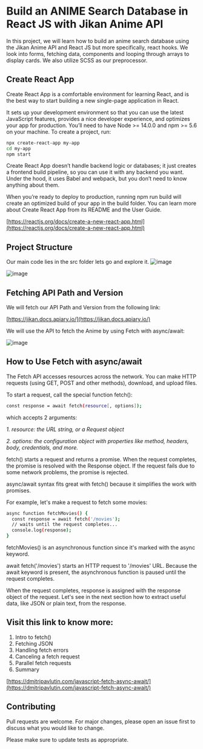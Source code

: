 # Build an ANIME Search Database in React JS with Jikan Anime API

In this project, we will learn how to build an anime search database using the Jikan Anime API and React JS but more specifically, react hooks. We look into forms, fetching data, components and looping through arrays to display cards. We also utilize SCSS as our preprocessor.

## Create React App

Create React App is a comfortable environment for learning React, and is the best way to start building a new single-page application in React.

It sets up your development environment so that you can use the latest JavaScript features, provides a nice developer experience, and optimizes your app for production. You’ll need to have Node >= 14.0.0 and npm >= 5.6 on your machine. To create a project, run:

```bash
npx create-react-app my-app
cd my-app
npm start
```
Create React App doesn’t handle backend logic or databases; it just creates a frontend build pipeline, so you can use it with any backend you want. Under the hood, it uses Babel and webpack, but you don’t need to know anything about them.

When you’re ready to deploy to production, running npm run build will create an optimized build of your app in the build folder. You can learn more about Create React App from its README and the User Guide.

[https://reactjs.org/docs/create-a-new-react-app.html](https://reactjs.org/docs/create-a-new-react-app.html)

## Project Structure
Our main code lies in the src folder lets go and explore it.
![image](https://user-images.githubusercontent.com/108209653/175810661-8c1312b3-b08c-43ea-a2b0-39ca0d0bb781.png)

![image](https://user-images.githubusercontent.com/108209653/175811188-7b0c90de-6101-4cf1-a6a0-033464fa4ec4.png)

## Fetching API Path and Version

We will fetch our API Path and Version from the following link:

[https://jikan.docs.apiary.io/](https://jikan.docs.apiary.io/)

We will use the API to fetch the Anime by using Fetch with async/await:

![image](https://user-images.githubusercontent.com/108209653/175811745-b437f5bc-1100-4fbd-8a2b-6898632ab0f0.png)


## How to Use Fetch with async/await

The Fetch API accesses resources across the network. You can make HTTP requests (using GET, POST and other methods), download, and upload files.

To start a request, call the special function fetch():
```bash
const response = await fetch(resource[, options]);
```
which accepts 2 arguments:

*1. resource: the URL string, or a Request object*

*2. options: the configuration object with properties like method, headers, body, credentials, and more.*

fetch() starts a request and returns a promise. When the request completes, the promise is resolved with the Response object. If the request fails due to some network problems, the promise is rejected.

async/await syntax fits great with fetch() because it simplifies the work with promises.

For example, let's make a request to fetch some movies:
```bash
async function fetchMovies() {
  const response = await fetch('/movies');
  // waits until the request completes...
  console.log(response);
}
```



fetchMovies() is an asynchronous function since it's marked with the async keyword.

await fetch('/movies') starts an HTTP request to '/movies' URL. Because the await keyword is present, the asynchronous function is paused until the request completes.

When the request completes, response is assigned with the response object of the request. Let's see in the next section how to extract useful data, like JSON or plain text, from the response.




## Visit this link to know more:
1. Intro to fetch()  
2. Fetching JSON
3. Handling fetch errors
4. Canceling a fetch request
5. Parallel fetch requests
6. Summary

[https://dmitripavlutin.com/javascript-fetch-async-await/](https://dmitripavlutin.com/javascript-fetch-async-await/)


## Contributing
Pull requests are welcome. For major changes, please open an issue first to discuss what you would like to change.

Please make sure to update tests as appropriate.

